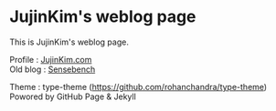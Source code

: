 # JujinKim's weblog page

This is JujinKim's weblog page.

Profile : [JujinKim.com](https://jujinkim.com)  
Old blog : [Sensebench](http://sensebench.tistory.com)

Theme : type-theme (<https://github.com/rohanchandra/type-theme>)  
Powored by GitHub Page & Jekyll
